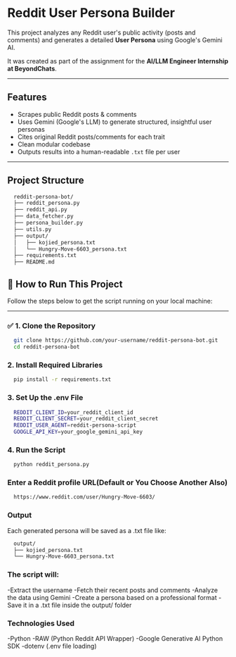 # Reddit User Persona Builder 

This project analyzes any Reddit user's public activity (posts and comments) and generates a detailed **User Persona** using Google's Gemini AI.

It was created as part of the assignment for the **AI/LLM Engineer Internship at BeyondChats**.

---

##  Features

- Scrapes public Reddit posts & comments
- Uses Gemini (Google's LLM) to generate structured, insightful user personas
- Cites original Reddit posts/comments for each trait
- Clean modular codebase
- Outputs results into a human-readable `.txt` file per user

---

## Project Structure

  ```bash
    reddit-persona-bot/
    ├── reddit_persona.py 
    ├── reddit_api.py
    ├── data_fetcher.py 
    ├── persona_builder.py 
    ├── utils.py 
    ├── output/
    │   ├── kojied_persona.txt 
    │   └── Hungry-Move-6603_persona.txt 
    ├── requirements.txt 
    ├── README.md 
  ```

## 🚀 How to Run This Project

Follow the steps below to get the script running on your local machine:

---

### ✅ 1. Clone the Repository

```bash
  git clone https://github.com/your-username/reddit-persona-bot.git
  cd reddit-persona-bot
```

### 2. Install Required Libraries

```bash
  pip install -r requirements.txt
```

### 3. Set Up the .env File

```bash
  REDDIT_CLIENT_ID=your_reddit_client_id
  REDDIT_CLIENT_SECRET=your_reddit_client_secret
  REDDIT_USER_AGENT=reddit-persona-script
  GOOGLE_API_KEY=your_google_gemini_api_key
```

### 4. Run the Script

```bash
  python reddit_persona.py
```

### Enter a Reddit profile URL(Default or You Choose Another Also)

```bash
  https://www.reddit.com/user/Hungry-Move-6603/
```

### Output
Each generated persona will be saved as a .txt file like:

```bash
  output/
  ├── kojied_persona.txt
  └── Hungry-Move-6603_persona.txt
```

### The script will:

 -Extract the username
 -Fetch their recent posts and comments
 -Analyze the data using Gemini
 -Create a persona based on a professional format
 -Save it in a .txt file inside the output/ folder

### Technologies Used
 -Python
 -RAW (Python Reddit API Wrapper)
 -Google Generative AI Python SDK
 -dotenv (.env file loading)

